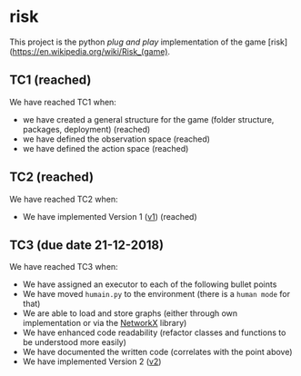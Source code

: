 # risk

This project is the python *plug and play* implementation of the game [risk](https://en.wikipedia.org/wiki/Risk_(game).

## TC1 (reached)

We have reached TC1 when:
- we have created a general structure for the game (folder structure, packages, deployment) (reached)
- we have defined the observation space (reached)
- we have defined the action space (reached)

## TC2 (reached)

We have reached TC2 when:
- We have implemented Version 1 ([v1](./versions.md)) (reached)

## TC3 (due date 21-12-2018)

We have reached TC3 when:
- We have assigned an executor to each of the following bullet points
- We have moved `humain.py` to the environment (there is a `human mode` for that)
- We are able to load and store graphs (either through own implementation or via the [NetworkX](https://networkx.github.io/documentation/networkx-1.10/overview.html) library)
- We have enhanced code readability (refactor classes and functions to be understood more easily)
- We have documented the written code (correlates with the point above)
- We have implemented Version 2 ([v2](./versions.md))